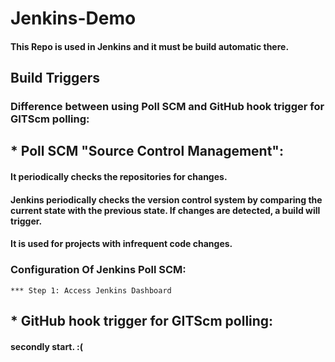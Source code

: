 # Jenkins-Demo
#### This Repo is used in Jenkins and it must be build automatic there.

## Build Triggers
### Difference between using Poll SCM and GitHub hook trigger for GITScm polling:

## * **Poll SCM "Source Control Management"**:
   #### It periodically checks the repositories for changes.
   #### Jenkins periodically checks the version control system by comparing the current state with the previous state. If changes are detected, a build will trigger.
   #### It is used for projects with infrequent code changes.
 
   ### Configuration Of Jenkins Poll SCM:
    *** Step 1: Access Jenkins Dashboard
 
 
## * GitHub hook trigger for GITScm polling:
 #### secondly start. :(

